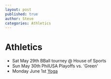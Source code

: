 ```yaml
---
layout: post
published: true
author: Steve
categories: Athletics
---
```


# Athletics

- Sat May 29th BBall tourney @ House of Sports
- Sun May 30th PhilUSA Playoffs vs. 'Green'
- Monday June 1st [Yoga](https://www.instagram.com/tvyogi)
